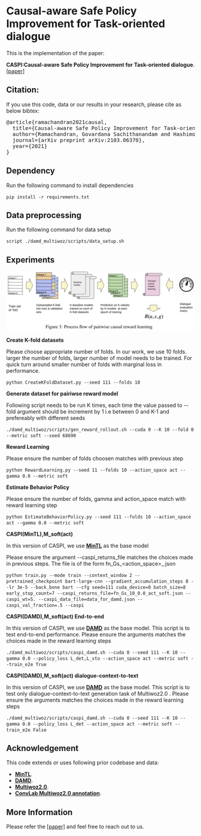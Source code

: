 # Causal-aware Safe Policy Improvement for Task-oriented dialogue

This is the implementation of the paper:

**CASPI:Causal-aware Safe Policy Improvement for Task-oriented dialogue**. [[paper]](https://arxiv.org/abs/2103.06370)

## Citation:
If you use this code, data or our results in your research, please cite as below bibtex:
<pre>
@article{ramachandran2021causal,
  title={Causal-aware Safe Policy Improvement for Task-oriented dialogue},
  author={Ramachandran, Govardana Sachithanandam and Hashimoto, Kazuma and Xiong, Caiming},
  journal={arXiv preprint arXiv:2103.06370},
  year={2021}
}
</pre>


## Dependency
Run the following command to install dependencies
```console
pip install -r requirements.txt
```
## Data preprocessing
Run the following command for data setup
```console
script ./damd_multiwoz/scripts/data_setup.sh
```

## Experiments
![Pairwise Causal Reward Learning](figures/pairwise_causal_reward_learning.png)

**Create K-fold datasets**

Please choose appropriate number of folds. In our work, we use 10 folds. larger the number of folds, larger number of model needs to be trained. For quick turn around smaller number of folds with marginal loss in performance.
```console
python CreateKFoldDataset.py --seed 111 --folds 10
```
**Generate dataset for pairiwse reward model**

Following script needs to be run K times, each time the value passed to --fold argument should be increment by 1 i.e between 0 and K-1 and prefereably with different seeds
```console
./damd_multiwoz/scripts/gen_reward_rollout.sh --cuda 0 --K 10 --fold 0 --metric soft --seed 68690
```

**Reward Learning**

Please ensure the number of folds choosen matches with previous step 
```console
python RewardLearning.py --seed 11 --folds 10 --action_space act --gamma 0.0 --metric soft
```

**Estimate Behavior Policy**

Please ensure the number of folds, gamma and action_space match with reward learning step 
```console
python EstimateBehaviorPolicy.py --seed 111 --folds 10 --action_space act --gamma 0.0 --metric soft
```
**CASPI(MinTL),M_soft(act)**

In this version of CASPI, we use [**MinTL**](https://github.com/zlinao/MinTL) as the base model

Please ensure the argument --caspi_returns_file matches the choices made in previous steps. The file is of the form fn_Gs_<folds>_<gamma>_<action_space>_<metric>.json

```console
python train.py --mode train --context_window 2 --pretrained_checkpoint bart-large-cnn --gradient_accumulation_steps 8 --lr 3e-5 --back_bone bart --cfg seed=111 cuda_device=0 batch_size=8 early_stop_count=7 --caspi_returns_file=fn_Gs_10_0.0_act_soft.json --caspi_wt=5. --caspi_data_file=data_for_damd.json --caspi_val_fraction=.5 --caspi 
```
**CASPI(DAMD),M_soft(act) End-to-end**


In this version of CASPI, we use [**DAMD**](https://gitlab.com/ucdavisnlp/damd-multiwoz) as the base model. This script is to test end-to-end performance. Please ensure the arguments matches the choices made in the reward learning steps
    
```console
./damd_multiwoz/scripts/caspi_damd.sh --cuda 0 --seed 111 --K 10 --gamma 0.0 --policy_loss L_det,L_sto --action_space act --metric soft --train_e2e True
```
    
**CASPI(DAMD),M_soft(act) dialogue-context-to-text**
    
In this version of CASPI, we use [**DAMD**](https://gitlab.com/ucdavisnlp/damd-multiwoz) as the base model. This script is to test only dialogue-context-to-text generation task of Multiwoz2.0 . Please ensure the arguments matches the choices made in the reward learning steps
    
```console
./damd_multiwoz/scripts/caspi_damd.sh --cuda 0 --seed 111 --K 10 --gamma 0.0 --policy_loss L_det --action_space act --metric soft --train_e2e False
```
## Acknowledgement
This code extends or uses following prior codebase and data:
* [**MinTL**](https://github.com/zlinao/MinTL).
* [**DAMD**](https://gitlab.com/ucdavisnlp/damd-multiwoz).
* [**Multiwoz2.0**](https://github.com/budzianowski/multiwoz).
* [**ConvLab Multiwoz2.0 annotation**](https://github.com/ConvLab/ConvLab/tree/master/data/multiwoz/annotation).

## More Information
Please refer the [[paper]](https://arxiv.org/abs/2103.06370) and feel free to reach out to us.

